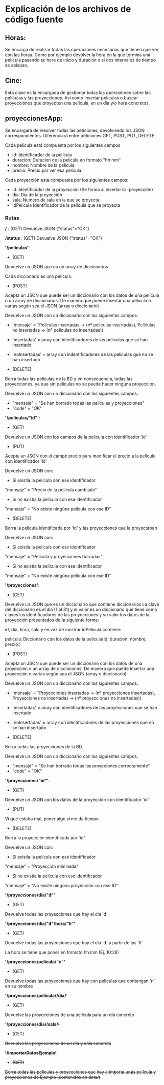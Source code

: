 # Explicación de los archivos de código fuente  


## Horas:

Se encarga de realizar todas las operaciones necesarias que tienen que ver con las horas. Como por ejemplo devolver la hora en la que termina una película pasando su hora de inicio y duración o si dos intervalos de tiempo se solapan.  


## Cine:

Esta clase es la encargada de gestionar todas las operaciones sobre
las películas y las proyecciones. Así como insertar películas o buscar proyecciones que proyecten una película, en un día y/o hora concretos.


## proyeccionesApp:

Se encargará de resolver todas las peticiones, devolviendo los JSON correspondientes. Diferenciará entre peticiones GET, POST, PUT, DELETE.  

Cada película está compuesta por los siguientes campos  

- id:        Identificador de la película  
- duracion:  Duracion de la película en formato "hh:mm"
- nombre:     Nombre de la película
- precio:     Precio por ver esa película  



Cada proyección esta compuesta por los siguientes campos:  

- id:        Identificador de la proyección (Se forma al insertar la -proyección)  
- dia:        Día de la proyección
- sala:       Numero de sala en la que se proyecta
- idPelicula  Identificador de la película que se proyecta


### Rutas

**/**    : (GET) Devuelve JSON {"status"="OK"}  

**/status** : (GET) Devuelve JSON {"status"="OK"}  


**'/peliculas'**:  

- (GET)  

Devuelve un JSON que es un array de diccionarios  

Cada diccionario es una película.  



- (POST)  

Acepta un JSON que puede ser un diccionario con los datos de una
película o un array de diccionarios. De manera que puede insertar
una película o varias según sea el JSON (array o diccionario)  


Devuelve un JSON con un diccionario con los siguientes campos:  

- 'mensaje' = "Películas insertadas -> (nº peliculas insertadas), Películas no insertadas -> (nº peliculas no insertadas))
- 'insertadas' = array con identificadores de las peliculas que se han insertado
- 'noInsertadas' = array con indentificadores de las peliculas que no se han insertado  


- (DELETE)  

Borra todas las películas de la BD y en consecuencia, todas las
proyecciones, ya que sin películas no se puede hacer ninguna
proyección.  


Devuelve un JSON con un diccionario con los siguientes campos:  

- "mensaje" = "Se han borrado todas las películas y proyecciones"
- "code" = "OK"


**'/peliculas/"id"'**:  

- (GET)  

Devuelve un JSON con los campos de la pelicula con identificador 'id'  


- (PUT)  

Acepta un JSON con el campo precio para modificar el precio a la pelicula con identificador 'id'  

Devuelve un JSON con:  

- Si existía la película con ese identificador  

"mensaje" = "Precio de la película cambiado"

- Si no existía la película con ese identificador  

"mensaje" = "No existe ningúna película con ese ID"  


- (DELETE)  

Borra la película identificada por 'id' y las proyecciones que la proyectaban  


Devuelve un JSON con:  

- Si existía la película con ese identificador  

"mensaje" = "Película y proyecciones borradas"  


- Si no existía la película con ese identificador  

"mensaje" = "No existe ningúna película con ese ID"  



**'/proyecciones'**:  

- (GET)  

Devuelve un JSON que es un diccionario que contiene diccionarios
La clave del diccionario es el dia (1 al 31) y el valor es un diccionario que tiene
como claves los identificadores de las proyecciones y su valor los datos de la proyección
presentados de la siguiente forma:  

id, dia, hora, sala y en vez de mostrar idPelicula contiene:  


pelicula: Diccionario con los datos de la pelicula(id, duracion, nombre, precio.)  

- (POST)  

Acepta un JSON que puede ser un diccionario con los datos de una
proyección o un array de diccionarios. De manera que puede insertar
una proyección o varias según sea el JSON (array o diccionario)  


Devuelve un JSON con un diccionario con los siguientes campos:  

- 'mensaje' = "Proyecciones insertadas -> (nº proyecciones insertadas), Proyecciones no insertadas -> (nº proyecciones no insertadas))
- 'insertadas' = array con identificadores de las proyecciones que se han insertado
- 'noInsertadas' = array con identificadores de las proyecciones que no se han insertado

- (DELETE)  

Borra todas las proyecciones de la BD.  


Devuelve un JSON con un diccionario con los siguientes campos:  

- "mensaje" = "Se han borrado todas las proyeciones correctamente"
- "code" = "OK"


**'/proyecciones/"id"'**:  

- (GET)  

Devuelve un JSON con los datos de la proyección con identificador 'id'  


- (PUT)  

Vi que estaba mal, poner algo si me da tiempo.  


- (DELETE)  

Borra la proyección identificada por 'id'.  


Devuelve un JSON con:  

- Si existía la película con ese identificador  

"mensaje" = "Proyección eliminada"  


- Si no existía la película con ese identificador  

"mensaje" = "No existe ningúna proyección con ese ID"  


**'/proyecciones/dia/"d"'**  

- (GET)  

Devuelve todas las proyecciones que hay el dia 'd'  



**'/proyecciones/dia/"d"/hora/"h"'**

- (GET)  

Devuelve todas las proyecciones que hay el dia 'd' a partir de las 'h'  

La hora se tiene que poner en formato hh:mm (Ej. 10:28)  



**'/proyecciones/pelicula/"n"'**  

- (GET)  

Devuelve todas las proyecciones que hay con peliculas que contengan 'n' en su nombre  


**'/proyecciones/pelicula/<n>/dia/<d>'**  

- (GET)  

Devuelve las proyecciones de una película para un día concreto  


**'/proyecciones/dia/<d>/sala/<s>'**

- (GET)  

Devuelve las proyecciones de un día y sala concreta  


**'/importarDatosEjemplo'**  

- (GET)  

Borra todas las peliculas y proyecciones que hay e importa unas
película y proyecciones de Ejemplo  (contenidas en data/)  
